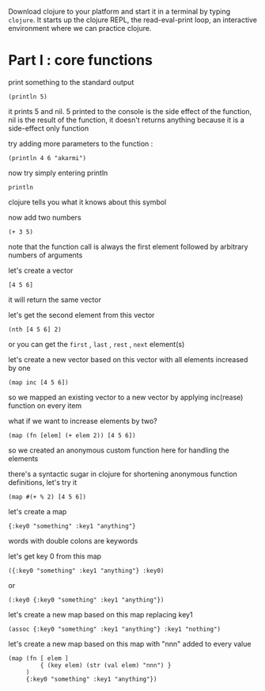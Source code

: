Download clojure to your platform and start it in a terminal by typing ```clojure```. It starts up the clojure REPL, the read-eval-print loop, an interactive environment where we can practice clojure.

# Part I : core functions

print something to the standard output

```(println 5)```

it prints 5 and nil. 5 printed to the console is the side effect of the function, nil is the result of the function, it doesn't returns anything because it is a side-effect only function

try adding more parameters to the function :

```(println 4 6 "akarmi")```

now try simply entering println

```println```

clojure tells you what it knows about this symbol

now add two numbers

```(+ 3 5)```

note that the function call is always the first element followed by arbitrary numbers of arguments

let's create a vector

```[4 5 6]```

it will return the same vector

let's get the second element from this vector

```(nth [4 5 6] 2)```

or you can get the ```first``` , ```last``` , ```rest``` , ```next``` element(s)

let's create a new vector based on this vector with all elements increased by one

```(map inc [4 5 6])```

so we mapped an existing vector to a new vector by applying inc(rease) function on every item

what if we want to increase elements by two?

```(map (fn [elem] (+ elem 2)) [4 5 6])```

so we created an anonymous custom function here for handling the elements

there's a syntactic sugar in clojure for shortening anonymous function definitions, let's try it

```(map #(+ % 2) [4 5 6])```

let's create a map

```{:key0 "something" :key1 "anything"}```

words with double colons are keywords

let's get key 0 from this map

```({:key0 "something" :key1 "anything"} :key0)```

or

```(:key0 {:key0 "something" :key1 "anything"})```

let's create a new map based on this map replacing key1

```(assoc {:key0 "something" :key1 "anything"} :key1 "nothing")```

let's create a new map based on this map with "nnn" added to every value

```
(map (fn [ elem ]
         { (key elem) (str (val elem) "nnn") } 
     ) 
     {:key0 "something" :key1 "anything"})
```
